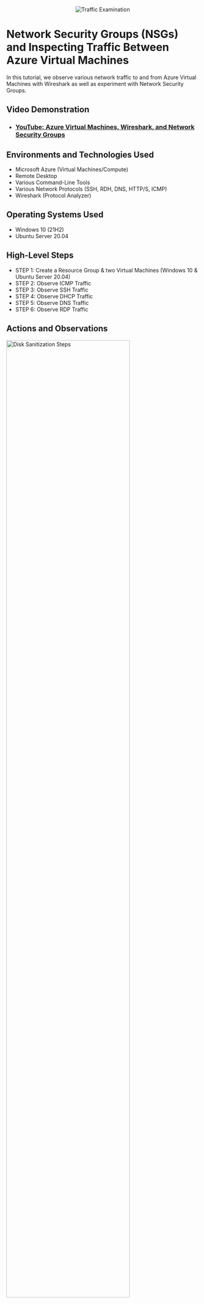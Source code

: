 <p align="center">
<img src="https://i.imgur.com/Ua7udoS.png" alt="Traffic Examination"/>
</p>

<h1>Network Security Groups (NSGs) and Inspecting Traffic Between Azure Virtual Machines</h1>
In this tutorial, we observe various network traffic to and from Azure Virtual Machines with Wireshark as well as experiment with Network Security Groups. <br />


<h2>Video Demonstration</h2>

- ### [YouTube: Azure Virtual Machines, Wireshark, and Network Security Groups](https://www.youtube.com)

<h2>Environments and Technologies Used</h2>

- Microsoft Azure (Virtual Machines/Compute)
- Remote Desktop
- Various Command-Line Tools
- Various Network Protocols (SSH, RDH, DNS, HTTP/S, ICMP)
- Wireshark (Protocol Analyzer)

<h2>Operating Systems Used </h2>

- Windows 10 (21H2)
- Ubuntu Server 20.04

<h2>High-Level Steps</h2>

- STEP 1: Create a Resource Group & two Virtual Machines (Windows 10 & Ubuntu Server 20.04)
- STEP 2: Observe ICMP Traffic
- STEP 3: Observe SSH Traffic
- STEP 4: Observe DHCP Traffic
- STEP 5: Observe DNS Traffic
- STEP 6: Observe RDP Traffic  

<h2>Actions and Observations</h2>

 <p>
<img src="https://i.imgur.com/sTqUBJf.png" height="80%" width="80%" alt="Disk Sanitization Steps"/>
</p>
<p>
<p>
<img src="https://i.imgur.com/ZMXNHKq.png" height="80%" width="80%" alt="Disk Sanitization Steps"/>
</p>
<p>
</h2>STEP 1: CREATE OUR RESOURCES</h2>

  - Create a Resource Group "RG-LabNP"
  - Create VM1 as a Windows 10 VM (create credentials)
  - Create VM2 as a Ubuntu Server 20.04 (create credentials)
</p>
<br />

 <p>
<img src="https://i.imgur.com/y3C5bi1.png" height="80%" width="80%" alt="Disk Sanitization Steps"/>
</p>
<p>
 <p>
<img src="https://i.imgur.com/QhQGJgn.png" height="80%" width="80%" alt="Disk Sanitization Steps"/>
</p>
<p>
 <p>
<img src="https://i.imgur.com/vbN8c2J.png" height="80%" width="80%" alt="Disk Sanitization Steps"/>
</p>
<p>
 <p>
<img src="https://i.imgur.com/jQ0TCmC.png" height="80%" width="80%" alt="Disk Sanitization Steps"/>
</p>
<p>
 <p>
<img src="https://i.imgur.com/fpph90d.png" height="80%" width="80%" alt="Disk Sanitization Steps"/>
</p>
<p>
</h2>STEP 2: OBSERVE ICMP TRAFFIC</h2>

  - Open Microsoft Remote Desktop and paste the Public IP Address of VM1 and continue to login using previous credentials
  - Open up the Browser in VM1 and google "download WireShark"
  - Once it is finished installing open up WireShark and filter for ICMP traffic only
  - Retrieve the private IP Address from the Ubuntu VM and attempt to ping it from within the Windows 10 VM
  - Attempt to Ping www.google.com and observe the traffic
  - Create perpetual ping (-t) from VM1 to VM2 and observe the traffic
  - Stop the pinging activity
</p>
<br />

 <p>
<img src="https://i.imgur.com/7609csE.png" height="80%" width="80%" alt="Disk Sanitization Steps"/>
</p>
<p>
 <p>
<img src="https://i.imgur.com/y04bJyP.png" height="80%" width="80%" alt="Disk Sanitization Steps"/>
</p>
<p>
 <p>
<img src="https://i.imgur.com/gNygHVs.png" height="80%" width="80%" alt="Disk Sanitization Steps"/>
</p>
<p>
</h2>STEP 3: OBSERVE SSH TRAFFIC</h2>

  - Hop back into WireShark and filter for SSH traffic only
  - From the Windows 10 VM, "SSH into" your Ubuntu Virtual Machine (via its private IP address)
  - Type commands (username, pwd, etc) into the linux SSH connection and observe SSH traffic spam in WireShark
  - Exit the SSH Connection by typing 'exit' and pressing Enter
</p>
<br />

 <p>
<img src="https://i.imgur.com/pOP5D0m.png" height="80%" width="80%" alt="Disk Sanitization Steps"/>
</p>
<p>
</h2>STEP 4: OBSERVE DHCP TRAFFIC</h2>

  - Go back to WireShark, filter for DHCP traffic only
  - From your Windows 10 VM, attempt to issue your VM a new IP address from the command line (ipconfig /renew)
  - Observe the DHCP traffic being shown in WireShark
</p>
<br />

 <p>
<img src="https://i.imgur.com/7hxi4Rc.png" height="80%" width="80%" alt="Disk Sanitization Steps"/>
</p>
<p>
 <p>
<img src="https://i.imgur.com/GACnWeF.png" height="80%" width="80%" alt="Disk Sanitization Steps"/>
</p>
<p>
</h2>STEP 5: OBSERVE DNS TRAFFIC</h2>

  - Back in WireShark, filter for only DNS traffic
  - From your Windows 10 VM within a command line, use nslookup to see what google.com and disney.com's IP addresses are
  - Observe the DNS traffic being shown in WireShark
</p>
<br />

 <p>
<img src="https://i.imgur.com/YKpMsef.png" height="80%" width="80%" alt="Disk Sanitization Steps"/>
</p>
<p>
</h2>STEP 9: DOWNLOAD AND INSTALL VC_redist.86.exe</h2>

  - Google and Download VC_redist.8.exe
</p>
<br />
